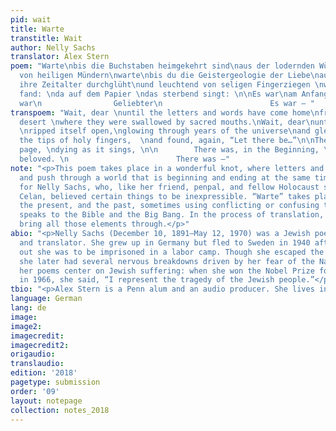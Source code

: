 ```yaml
---
pid: wait
title: Warte
transtitle: Wait
author: Nelly Sachs
translator: Alex Stern
poem: "Warte\nbis die Buchstaben heimgekehrt sind\naus der lodernden Wüste \nund gegessen
  von heiligen Mündern\nwarte\nbis du die Geistergeologie der Liebe\naufgerissen \nund
  ihre Zeitalter durchglüht\nund leuchtend von seligen Fingerziegen \nwieder ihr Schöpfungswort
  fand: \nda auf dem Papier \ndas sterbend singt: \n\nEs war\nam Anfang\n        Es
  war\n                Geliebter\n                        Es war — "
transpoem: "Wait, dear \nuntil the letters and words have come home\nfrom the blazing
  desert \nwhere they were swallowed by sacred mouths.\nWait, dear\nuntil love’s ghost-geology
  \nripped itself open,\nglowing through years of the universe\nand gleaming from
  the tips of holy fingers,  \nand found, again, “Let there be…”\n\nThere, on the
  page, \ndying as it sings, \n\n        There was, in the Beginning, \n                my
  beloved. \n                        There was —"
note: "<p>This poem takes place in a wonderful knot, where letters and words pulse
  and push through a world that is beginning and ending at the same time. It is appropriate
  for Nelly Sachs, who, like her friend, penpal, and fellow Holocaust survivor Paul
  Celan, believed certain things to be inexpressible. “Warte” takes place in the future,
  the present, and the past, sometimes using conflicting or confusing tenses. It simultaneously
  speaks to the Bible and the Big Bang. In the process of translation, I tried to
  bring all those elements through.</p>"
abio: "<p>Nelly Sachs (December 10, 1891–May 12, 1970) was a Jewish poet, playwright,
  and translator. She grew up in Germany but fled to Sweden in 1940 after she found
  out she was to be imprisoned in a labor camp. Though she escaped the Holocaust,
  she later had several nervous breakdowns driven by her fear of the Nazis. Many of
  her poems center on Jewish suffering: when she won the Nobel Prize for Literature
  in 1966, she said, “I represent the tragedy of the Jewish people.”</p>"
tbio: "<p>Alex Stern is a Penn alum and an audio producer. She lives in Philadelphia.</p>"
language: German
lang: de
image:
image2:
imagecredit:
imagecredit2:
origaudio:
translaudio:
edition: '2018'
pagetype: submission
order: '09'
layout: notepage
collection: notes_2018
---
```

